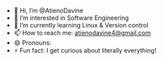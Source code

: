 - 👋 Hi, I’m @AtienoDavine
- 👀 I’m interested in Software Engineering
- 🌱 I’m currently learning Linux & Version control
- 📫 How to reach me: atienodavine4@gmail.com
- 😄 Pronouns:
- ⚡ Fun fact: I get curious about literally everything!

<!---
AtienoDavine17/AtienoDavine17 is a ✨ special ✨ repository because its `README.md` (this file) appears on your GitHub profile.
You can click the Preview link to take a look at your changes.
--->
